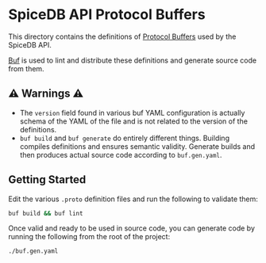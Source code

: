 # SpiceDB API Protocol Buffers

This directory contains the definitions of [Protocol Buffers] used by the SpiceDB API.

[Buf] is used to lint and distribute these definitions and generate source code from them.

[Protocol Buffers]: https://developers.google.com/protocol-buffers/
[Buf]: https://github.com/bufbuild/buf

## ⚠️ Warnings ⚠️

- The `version` field found in various buf YAML configuration is actually schema of the YAML of the file and is not related to the version of the definitions.
- `buf build` and `buf generate` do entirely different things.
   Building compiles definitions and ensures semantic validity.
   Generate builds and then produces actual source code according to `buf.gen.yaml`.

## Getting Started

Edit the various `.proto` definition files and run the following to validate them:

```sh
buf build && buf lint
```

Once valid and ready to be used in source code, you can generate code by running the following from the root of the project:

```sh
./buf.gen.yaml
```
